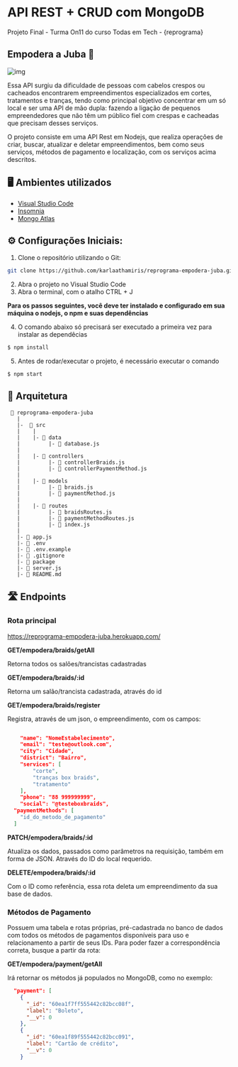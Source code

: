# API REST + CRUD com MongoDB
Projeto Final - Turma On11 do curso Todas em Tech - {reprograma}
## Empodera a Juba 🦁
![img](https://i.imgur.com/DqEmw21.png)

<p>Essa API surgiu da dificuldade de pessoas com cabelos crespos ou cacheados encontrarem empreendimentos especializados em cortes, tratamentos e tranças, tendo como principal objetivo concentrar em um só local e ser uma API de mão dupla: fazendo a ligação de pequenos empreendedores que não têm um público fiel com crespas e cacheadas que precisam desses serviços.</p><p>O projeto consiste em uma API Rest em Nodejs, que realiza operações de criar, buscar, atualizar e deletar empreendimentos, bem como seus serviços, métodos de pagamento e localização, com os serviços acima descritos.<p>


## 🖥 Ambientes utilizados
- [Visual Studio Code](https://code.visualstudio.com/Download)
- [Insomnia](https://insomnia.rest/download)
- [Mongo Atlas](https://www.mongodb.com/cloud/atlas/lp/try2?utm_content=na&utm_source=google&utm_campaign=gs_americas_brazil_search_core_brand_atlas_desktop&utm_term=mongo%20atlas&utm_medium=cpc_paid_search&utm_ad=e&utm_ad_campaign_id=13564785545&gclid=Cj0KCQjwiqWHBhD2ARIsAPCDzak8as0viVQpJ4yutLMWnHSaaky7ECoUc-dN7iVjdtgZhZITJhB4nnsaAkEBEALw_wcB)



## ⚙ Configurações Iniciais:
1. Clone o repositório utilizando o Git:
``` bash 
git clone https://github.com/karlaathamiris/reprograma-empodera-juba.git
```
2. Abra o projeto no Visual Studio Code
3. Abra o terminal, com o atalho CTRL + J

**Para os passos seguintes, você deve ter instalado e configurado em sua máquina o nodejs, o npm e suas dependências**

4. O comando abaixo só precisará ser executado a primeira vez para instalar as dependêcias
``` bash
$ npm install
```
5. Antes de rodar/executar o projeto, é necessário executar o comando
``` bash
$ npm start
```

## 📁 Arquitetura 

```
 📁 reprograma-empodera-juba
   |
   |-  📁 src
   |    |
   |    |- 📁 data
   |         |- 📄 database.js
   |
   |    |- 📁 controllers
   |         |- 📄 controllerBraids.js
   |         |- 📄 controllerPaymentMethod.js
   |
   |    |- 📁 models
   |         |- 📄 braids.js
   |         |- 📄 paymentMethod.js
   |
   |    |- 📁 routes
   |         |- 📄 braidsRoutes.js 
   |         |- 📄 paymentMethodRoutes.js 
   |         |- 📄 index.js
   |
   |- 📄 app.js
   |- 📄 .env
   |- 📄 .env.example
   |- 📄 .gitignore
   |- 📄 package
   |- 📄 server.js
   |- 📄 README.md

```
## 🛣 Endpoints 

### Rota principal 
https://reprograma-empodera-juba.herokuapp.com/

**GET/empodera/braids/getAll**
<p>Retorna todos os salões/trancistas cadastradas<p>

**GET/empodera/braids/:id**
<p>Retorna um salão/trancista cadastrada, através do id<p>

**GET/empodera/braids/register**
<p>Registra, através de um json, o empreendimento, com os campos:<p>

```json

	"name": "NomeEstabelecimento",
	"email": "teste@outlook.com",
	"city": "Cidade",
	"district": "Bairro",
	"services": [
		"corte",
		"tranças box braids",
		"tratamento"
	],
	"phone": "88 999999999",
	"social": "@testeboxbraids",
  "paymentMethods": [
    "id_do_metodo_de_pagamento"
  ]

```

**PATCH/empodera/braids/:id**
<p>Atualiza os dados, passados como parâmetros na requisição, também em forma de JSON.
Através do ID do local requerido.<p>

**DELETE/empodera/braids/:id**
<p>Com o ID como referência, essa rota deleta um empreendimento da sua base de dados.<p>


### Métodos de Pagamento  
Possuem uma tabela e rotas próprias, pré-cadastrada no banco de dados com todos os métodos de pagamentos disponíveis para uso e relacionamento a partir de seus IDs. 
Para poder fazer a correspondência correta, busque a partir da rota:

**GET/empodera/payment/getAll**
<p>Irá retornar os métodos já populados no MongoDB, como no exemplo:<p>

```json
  "payment": [
    {
      "_id": "60ea1f7ff555442c82bcc08f",
      "label": "Boleto",
      "__v": 0
    },
    {
      "_id": "60ea1f89f555442c82bcc091",
      "label": "Cartão de crédito",
      "__v": 0
    }
```
